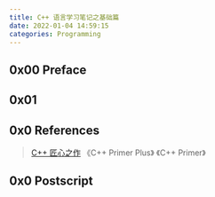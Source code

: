 ```yaml
---
title: C++ 语言学习笔记之基础篇
date: 2022-01-04 14:59:15
categories: Programming
---
```

## 0x00 Preface


## 0x01 


## 0x0 References
> [C++ 匠心之作](https://github.com/AnkerLeng/Cpp-0-1-Resource)
> 《C++ Primer Plus》
> 《C++ Primer》

## 0x0 Postscript


